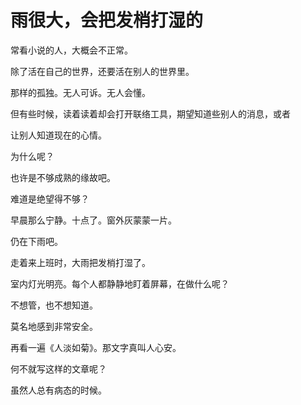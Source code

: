 # 雨很大，会把发梢打湿的

常看小说的人，大概会不正常。

除了活在自己的世界，还要活在别人的世界里。

那样的孤独。无人可诉。无人会懂。

但有些时候，读着读着却会打开联络工具，期望知道些别人的消息，或者

让别人知道现在的心情。

为什么呢？

也许是不够成熟的缘故吧。

难道是绝望得不够？

早晨那么宁静。十点了。窗外灰蒙蒙一片。

仍在下雨吧。

走着来上班时，大雨把发梢打湿了。

室内灯光明亮。每个人都静静地盯着屏幕，在做什么呢？

不想管，也不想知道。

莫名地感到非常安全。

再看一遍《人淡如菊》。那文字真叫人心安。

何不就写这样的文章呢？

虽然人总有病态的时候。
